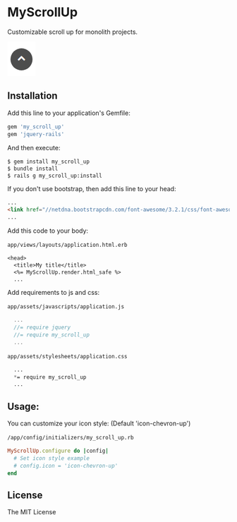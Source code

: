# MyScrollUp
Customizable scroll up for monolith projects.

![Scroll UP](img/Screenshot.png)
## Installation

Add this line to your application's Gemfile:

```ruby
gem 'my_scroll_up'
gem 'jquery-rails'
```

And then execute:

    $ gem install my_scroll_up 
    $ bundle install
    $ rails g my_scroll_up:install

If you don't use bootstrap, then add this line to your head:

```html
...
<link href="//netdna.bootstrapcdn.com/font-awesome/3.2.1/css/font-awesome.css" rel="stylesheet">
...
```


Add this code to your body:

`app/views/layouts/application.html.erb`


```erb
<head>
  <title>My title</title>
  <%= MyScrollUp.render.html_safe %>
  ...
```
Add requirements to js and css:

`app/assets/javascripts/application.js`

``` js
  ...
  //= require jquery
  //= require my_scroll_up
  ...
```

`app/assets/stylesheets/application.css`

```css
  ...
  *= require my_scroll_up
  ...
```
## Usage:

You can customize your icon style:
(Default 'icon-chevron-up')

`/app/config/initializers/my_scroll_up.rb`

```ruby
MyScrollUp.configure do |config|
  # Set icon style example
  # config.icon = 'icon-chevron-up'
end
```

## License

The MIT License
